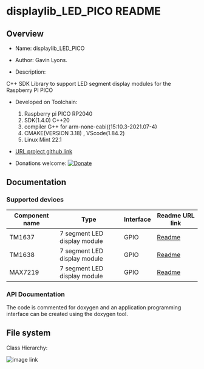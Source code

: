 # displaylib_LED_PICO README



## Overview

* Name: displaylib_LED_PICO
* Author: Gavin Lyons.

* Description:

C++ SDK Library to support LED segment display modules
for the Raspberry PI PICO
	
* Developed on Toolchain:
	1. Raspberry pi PICO RP2040
	2. SDK(1.4.0) C++20
	3. compiler G++ for arm-none-eabi((15:10.3-2021.07-4) 
	4. CMAKE(VERSION 3.18) , VScode(1.84.2)
	5. Linux Mint 22.1
	

* [URL project github link](https://github.com/gavinlyonsrepo/displaylib_LED_PICO)

* Donations welcome: [![Donate](https://img.shields.io/badge/Donate-PayPal-green.svg)](https://www.paypal.com/paypalme/whitelight976)

## Documentation

### Supported devices

| Component name | Type | Interface | Readme URL link |
| -------- | ---------- | --------- | ---------- |
| TM1637 |7 segment LED display module|GPIO| [Readme](extra/doc/tm1637/README.md)|
| TM1638 |7 segment LED display module|GPIO| [Readme](extra/doc/tm1638/README.md)|
| MAX7219|7 segment LED display module|GPIO| [Readme](extra/doc/max7219/README.md)|

### API Documentation

The code is commented for doxygen and an application programming interface can be created using the doxygen tool.

## File system

Class Hierarchy:

![image link](https://github.com/gavinlyonsrepo/displaylib_LED_PICO/blob/main/extra/image/filesystem.png)
